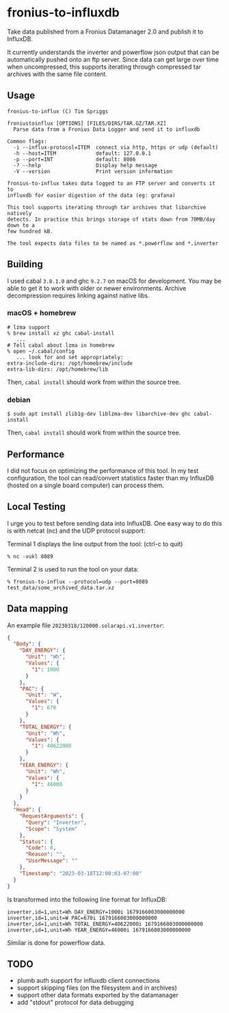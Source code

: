 # fronius-to-influxdb #

Take data published from a Fronius Datamanager 2.0 and publish it to InfluxDB.

It currently understands the inverter and powerflow json output that can be automatically pushed onto an ftp server. Since data can get large over time when uncompressed, this supports iterating through compressed tar archives with the same file content.

## Usage ##

```
fronius-to-influx (C) Tim Spriggs

froniustoinflux [OPTIONS] [FILES/DIRS/TAR.GZ/TAR.XZ]
  Parse data from a Fronius Data Logger and send it to influxdb

Common flags:
  -i --influx-protocol=ITEM  connect via http, https or udp (default)
  -h --host=ITEM             default: 127.0.0.1
  -p --port=INT              default: 8086
  -? --help                  Display help message
  -V --version               Print version information

fronius-to-influx takes data logged to an FTP server and converts it to
influxdb for easier digestion of the data (eg: grafana)

This tool supports iterating through tar archives that libarchive natively
detects. In practice this brings storage of stats down from 70MB/day down to a
few hundred kB.

The tool expects data files to be named as *.powerflow and *.inverter
```

## Building ##

I used cabal `3.8.1.0` and ghc `9.2.7` on macOS for development. You may be able to get it to work with older or newer environments. Archive decompression requires linking against native libs.

### macOS + homebrew ###

```
# lzma support
% brew install xz ghc cabal-install
   ...
# Tell cabal about lzma in homebrew
% open ~/.cabal/config
   ... look for and set appropriately:
extra-include-dirs: /opt/homebrew/include
extra-lib-dirs: /opt/homebrew/lib
```

Then, `cabal install` should work from within the source tree.

### debian ###

```
$ sudo apt install zlib1g-dev liblzma-dev libarchive-dev ghc cabal-install
```

Then, `cabal install` should work from within the source tree.

## Performance ##

I did not focus on optimizing the performance of this tool. In my test configuration, the tool can read/convert statistics faster than my InfluxDB (hosted on a single board computer) can process them.

## Local Testing ##

I urge you to test before sending data into InfluxDB. One easy way to do this is with netcat (nc) and the UDP protocol support:

Terminal 1 displays the line output from the tool: (ctrl-c to quit)
```
% nc -vukl 8089
```

Terminal 2 is used to run the tool on your data:
```
% fronius-to-influx --protocol=udp --port=8089 test_data/some_archived_data.tar.xz
```

## Data mapping ##

An example file `20230318/120000.solarapi.v1.inverter`:

```json
{
  "Body": {
    "DAY_ENERGY": {
      "Unit": "Wh",
      "Values": {
        "1": 1000
      }
    },
    "PAC": {
      "Unit": "W",
      "Values": {
        "1": 670
      }
    },
    "TOTAL_ENERGY": {
      "Unit": "Wh",
      "Values": {
        "1": 40622000
      }
    },
    "YEAR_ENERGY": {
      "Unit": "Wh",
      "Values": {
        "1": 46000
      }
    }
  },
  "Head": {
    "RequestArguments": {
      "Query": "Inverter",
      "Scope": "System"
    },
    "Status": {
      "Code": 0,
      "Reason": "",
      "UserMessage": ""
    },
    "Timestamp": "2023-03-18T12:00:03-07:00"
  }
}
```

Is transformed into the following line format for InfluxDB:

```
inverter,id=1,unit=Wh DAY_ENERGY=1000i 1679166003000000000
inverter,id=1,unit=W PAC=670i 1679166003000000000
inverter,id=1,unit=Wh TOTAL_ENERGY=40622000i 1679166003000000000
inverter,id=1,unit=Wh YEAR_ENERGY=46000i 1679166003000000000
```

Similar is done for powerflow data.

## TODO ##

* plumb auth support for influxdb client connections
* support skipping files (on the filesystem and in archives)
* support other data formats exported by the datamanager
* add "stdout" protocol for data debugging
